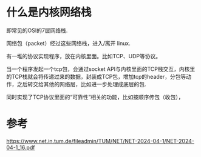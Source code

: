# 什么是内核网络栈

即常见的OSI的7层网络栈. 

网络包（packet）经过这些网络栈，进入/离开 linux.


有一堆的协议实现程序，放在内核里面。比如TCP、UDP等协议。

当一个程序发起一个tcp包，会通过socket API与内核里面的TCP栈交互，内核里的TCP栈就会将传递过来的数据，封装成TCP包，增加tcp的header，分包等动作，之后转交给其他的网络层，比如进一步处理成底层的包.

同时实现了TCP协议里面的“可靠性”相关的功能，比如按顺序传包（收包），


# 参考

https://www.net.in.tum.de/fileadmin/TUM/NET/NET-2024-04-1/NET-2024-04-1_16.pdf
